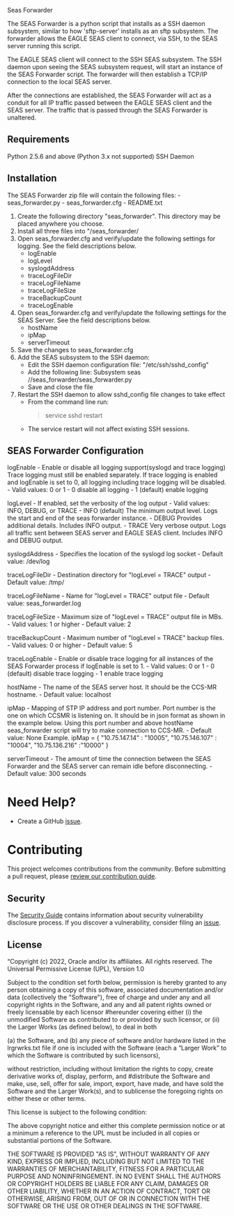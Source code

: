 Seas Forwarder

The SEAS Forwarder is a python script that installs as a SSH daemon subsystem,
similar to how 'sftp-server' installs as an sftp subsystem.  The forwarder
allows the EAGLE SEAS client to connect, via SSH, to the SEAS server running
this script.

The EAGLE SEAS client will connect to the SSH SEAS subsystem.  The SSH daemon
upon seeing the SEAS subsystem request, will start an instance of the SEAS
Forwarder script.  The forwarder will then establish a TCP/IP connection to
the local SEAS server.

After the connections are established, the SEAS Forwarder will act as a
conduit for all IP traffic passed between the EAGLE SEAS client and the SEAS
server.  The traffic that is passed through the SEAS Forwarder is unaltered.

Requirements
------------
Python 2.5.6 and above (Python 3.x not supported)
SSH Daemon


Installation
------------
The SEAS Forwarder zip file will contain the following files:
    - seas_forwarder.py
    - seas_forwarder.cfg
    - README.txt

1. Create the following directory "seas_forwarder".  This directory may be 
   placed anywhere you choose.
2. Install all three files into "<install path>/seas_forwarder/
3. Open seas_forwarder.cfg and verify/update the following settings for
   logging.  See the field descriptions below.
    - logEnable
    - logLevel
    - syslogdAddress
    - traceLogFileDir
    - traceLogFileName
    - traceLogFileSize
    - traceBackupCount
    - traceLogEnable
4. Open seas_forwarder.cfg and verify/update the following settings for the
   SEAS Server.  See the field descriptions below.
    - hostName
    - ipMap
    - serverTimeout
5. Save the changes to seas_forwarder.cfg
6. Add the SEAS subsystem to the SSH daemon:
    - Edit the SSH daemon configuration file: "/etc/ssh/sshd_config"
    - Add the following line:
        Subsystem   seas    /<install path>/seas_forwarder/seas_forwarder.py
    - Save and close the file
7. Restart the SSH daemon to allow sshd_config file changes to take effect
    - From the command line run:
        > service sshd restart
    - The service restart will not affect existing SSH sessions.


SEAS Forwarder Configuration
----------------------------
logEnable - Enable or disable all logging support(syslogd and trace logging)
            Trace logging must still be enabled separately.  If trace logging
            is enabled and logEnable is set to 0, all logging including trace
            logging will be disabled.
    - Valid values:  0 or 1
    - 0 disable all logging
    - 1 (default) enable logging

logLevel - If enabled, set the verbosity of the log output
    - Valid values: INFO, DEBUG, or TRACE
    - INFO (default) The minimum output level.  Logs the start and end of the
                     seas forwarder instance.
    - DEBUG  Provides additional details.  Includes INFO output.
    - TRACE  Very verbose output.  Logs all traffic sent between SEAS server
             and EAGLE SEAS client.  Includes INFO and DEBUG output.

syslogdAddress - Specifies the location of the syslogd log socket
    - Default value:  /dev/log

traceLogFileDir - Destination directory for "logLevel = TRACE" output
    - Default value:  /tmp/

traceLogFileName - Name for "logLevel = TRACE" output file
    - Default value:  seas_forwarder.log

traceLogFileSize - Maximum size of "logLevel = TRACE" output file in MBs.
    - Valid values:   1 or higher
    - Default value:  2

traceBackupCount -  Maximum number of "logLevel = TRACE" backup files.
    - Valid values:   0 or higher
    - Default value:  5

traceLogEnable - Enable or disable trace logging for all instances of the
                      SEAS Forwarder process if logEnable is set to 1.
    - Valid values:  0 or 1
    - 0 (default) disable trace logging
    - 1 enable trace logging

hostName - The name of the SEAS server host. It should be the CCS-MR hostname.
    - Default value:  localhost

ipMap - Mapping of STP IP address and port number. Port number is the one on which CCSMR is listening on.
            It should be in json format as shown in the example below.
            Using this port number and above hostName seas_forwarder script will try to make connection to CCS-MR.
    - Default value:  None
Example.
ipMap = {
    "10.75.147.14" : "10005",
    "10.75.146.107" : "10004",
    "10.75.136.216" :"10000"
    }

serverTimeout - The amount of time the connection between the SEAS
                Forwarder and the SEAS server can remain idle before
                disconnecting.
    - Default value:  300 seconds

# Need Help?

* Create a GitHub [issue](https://github.com/oracle/seas-forwarder/issues).

# Contributing

This project welcomes contributions from the community. Before submitting a pull request, please [review our contribution guide](./CONTRIBUTING.md).

## Security

The [Security Guide](./SECURITY.md) contains information about security vulnerability disclosure process. If you discover a vulnerability, consider filing an [issue](https://github.com/oracle/seas-forwarder/issues).

## License

“Copyright (c) 2022, Oracle and/or its affiliates. All rights reserved. 
The Universal Permissive License (UPL), Version 1.0 

Subject to the condition set forth below, permission is hereby granted to any person obtaining a copy of this software, associated documentation and/or data (collectively the "Software"), free of charge and under any and all copyright rights in the Software, and any and all patent rights owned or freely licensable by each licensor #hereunder covering either (i) the unmodified Software as contributed to or provided by such licensor, or (ii) the Larger Works (as defined below), to deal in both

(a) the Software, and 
(b) any piece of software and/or hardware listed in the lrgrwrks.txt file if one is included with the Software (each a “Larger Work” to which the Software is contributed by such licensors),

without restriction, including without limitation the rights to copy, create derivative works of, display, perform, and #distribute the Software and make, use, sell, offer for sale, import, export, have made, and have sold the Software and the Larger Work(s), and to sublicense the foregoing rights on either these or other terms.

This license is subject to the following condition:

The above copyright notice and either this complete permission notice or at a minimum a reference to the UPL must be included in all copies or substantial portions of the Software.

THE SOFTWARE IS PROVIDED "AS IS", WITHOUT WARRANTY OF ANY KIND, EXPRESS OR IMPLIED, INCLUDING BUT NOT LIMITED TO THE WARRANTIES OF MERCHANTABILITY, FITNESS FOR A PARTICULAR PURPOSE AND NONINFRINGEMENT. IN NO EVENT SHALL THE AUTHORS OR COPYRIGHT HOLDERS BE LIABLE FOR ANY CLAIM, DAMAGES OR OTHER LIABILITY, WHETHER IN AN ACTION OF CONTRACT, TORT OR OTHERWISE, ARISING FROM, OUT OF OR IN CONNECTION WITH THE SOFTWARE OR THE USE OR OTHER DEALINGS IN THE SOFTWARE.
